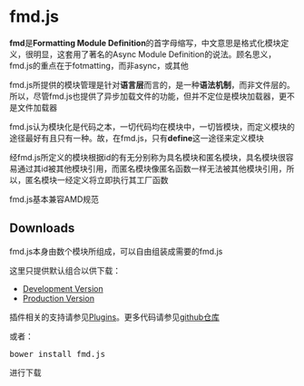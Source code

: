 # fmd.js

**fmd**是**Formatting Module Definition**的首字母缩写，中文意思是格式化模块定义，很明显，这套用了著名的Async Module Definition的说法。顾名思义，fmd.js的重点在于fotmatting，而非async，或其他

fmd.js所提供的模块管理是针对**语言层**而言的，是一种**语法机制**，而非文件层的。所以，尽管fmd.js也提供了异步加载文件的功能，但并不定位是模块加载器，更不是文件加载器

fmd.js认为模块化是代码之本，一切代码均在模块中，一切皆模块，而定义模块的途径最好有且只有一种。故，在fmd.js，只有**define**这一途径来定义模块

经fmd.js所定义的模块根据id的有无分别称为具名模块和匿名模块，具名模块很容易通过其id被其他模块引用，而匿名模块像匿名函数一样无法被其他模块引用，所以，匿名模块一经定义将立即执行其工厂函数

fmd.js基本兼容AMD规范

## Downloads

fmd.js本身由数个模块所组成，可以自由组装成需要的fmd.js

这里只提供默认组合以供下载：

* [Development Version](/dist/fmd-debug.js)
* [Production Version](/dist/fmd.js)

插件相关的支持请参见[Plugins](/docs/plugins.html)。更多代码请参见[github仓库](https://github.com/fmdjs/fmdjs)

或者：

<pre class="sh_sh">
bower install fmd.js
</pre>

进行下载
